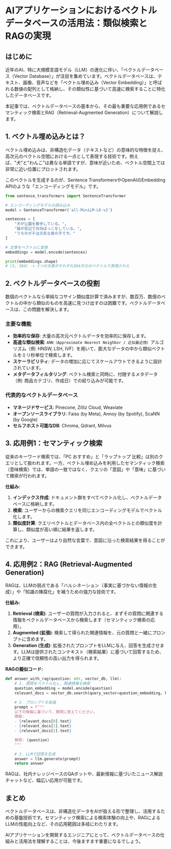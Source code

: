 # AIアプリケーションにおけるベクトルデータベースの活用法：類似検索とRAGの実現

## はじめに

近年のAI、特に大規模言語モデル（LLM）の進化に伴い、「ベクトルデータベース（Vector Database）」が注目を集めています。ベクトルデータベースは、テキスト、画像、音声などを「ベクトル埋め込み（Vector Embedding）」と呼ばれる数値の配列として格納し、その類似性に基づいて高速に検索することに特化したデータベースです。

本記事では、ベクトルデータベースの基本から、その最も重要な応用例であるセマンティック検索とRAG（Retrieval-Augmented Generation）について解説します。

## 1. ベクトル埋め込みとは？

ベクトル埋め込みは、非構造化データ（テキストなど）の意味的な特徴を捉え、高次元のベクトル空間における一点として表現する技術です。例えば、"犬"と"わんこ"は異なる単語ですが、意味が近いため、ベクトル空間上では非常に近い位置にプロットされます。

このベクトルを生成するのが、Sentence TransformersやOpenAIのEmbedding APIのような「エンコーディングモデル」です。

```python
from sentence_transformers import SentenceTransformer

# エンコーディングモデルの読み込み
model = SentenceTransformer('all-MiniLM-L6-v2')

sentences = [
    "犬が公園を散歩している。",
    "猫が窓辺で日向ぼっこをしている。",
    "うちのポチは元気な男の子です。"
]

# 文章をベクトルに変換
embeddings = model.encode(sentences)

print(embeddings.shape)
# (3, 384) -> 3つの文章がそれぞれ384次元のベクトルで表現された
```

## 2. ベクトルデータベースの役割

数個のベクトルなら単純なコサイン類似度計算で済みますが、数百万、数億のベクトルの中から類似のものを高速に見つけ出すのは困難です。ベクトルデータベースは、この問題を解決します。

### 主要な機能

- **効率的な保存**: 大量の高次元ベクトルデータを効率的に保存します。
- **高速な類似検索**: `ANN（Approximate Nearest Neighbor / 近似最近傍）`アルゴリズム（例: HNSW, LSH, IVF）を用いて、膨大なデータの中から類似ベクトルをミリ秒単位で検索します。
- **スケーラビリティ**: データの増加に応じてスケールアウトできるように設計されています。
- **メタデータフィルタリング**: ベクトル検索と同時に、付随するメタデータ（例: 商品カテゴリ、作成日）での絞り込みが可能です。

### 代表的なベクトルデータベース

- **マネージドサービス**: Pinecone, Zilliz Cloud, Weaviate
- **オープンソースライブラリ**: Faiss (by Meta), Annoy (by Spotify), ScaNN (by Google)
- **セルフホスト可能なDB**: Chroma, Qdrant, Milvus

## 3. 応用例1：セマンティック検索

従来のキーワード検索では、「PC おすすめ」と「ラップトップ 比較」は別のクエリとして扱われます。一方、ベクトル埋め込みを利用したセマンティック検索（意味検索）では、単語の一致ではなく、クエリの「意図」や「意味」に基づいて検索が行われます。

**仕組み:**
1.  **インデックス作成**: ドキュメント群をすべてベクトル化し、ベクトルデータベースに格納します。
2.  **検索**: ユーザーからの検索クエリを同じエンコーディングモデルでベクトル化します。
3.  **類似度計算**: クエリベクトルとデータベース内の全ベクトルとの類似度を計算し、類似度が高い順に結果を返します。

これにより、ユーザーはより自然な言葉で、意図に沿った検索結果を得ることができます。

## 4. 応用例2：RAG (Retrieval-Augmented Generation)

RAGは、LLMの弱点である「ハルシネーション（事実に基づかない情報の生成）」や「知識の陳腐化」を補うための強力な技術です。

**仕組み:**
1.  **Retrieval (検索)**: ユーザーの質問が入力されると、まずその質問に関連する情報をベクトルデータベースから検索します（セマンティック検索の応用）。
2.  **Augmented (拡張)**: 検索して得られた関連情報を、元の質問と一緒にプロンプトに含めます。
3.  **Generation (生成)**: 拡張されたプロンプトをLLMに与え、回答を生成させます。LLMは提供されたコンテキスト（検索結果）に基づいて回答するため、より正確で信頼性の高い出力を得られます。

**RAGの擬似コード:**
```python
def answer_with_rag(question: str, vector_db, llm):
    # 1. 質問をベクトル化し、関連情報を検索
    question_embedding = model.encode(question)
    relevant_docs = vector_db.search(query_vector=question_embedding, k=3)

    # 2. プロンプトを拡張
    prompt = f"""
    以下の情報に基づいて、質問に答えてください。
    情報:
    - {relevant_docs[0].text}
    - {relevant_docs[1].text}
    - {relevant_docs[2].text}

    質問: {question}
    """

    # 3. LLMで回答を生成
    answer = llm.generate(prompt)
    return answer
```

RAGは、社内ナレッジベースのQAボットや、最新情報に基づいたニュース解説チャットなど、幅広い応用が可能です。

## まとめ

ベクトルデータベースは、非構造化データをAIが扱える形で整理し、活用するための基盤技術です。セマンティック検索による検索体験の向上や、RAGによるLLMの性能向上など、その応用範囲は多岐にわたります。

AIアプリケーションを開発するエンジニアにとって、ベクトルデータベースの仕組みと活用法を理解することは、今後ますます重要になるでしょう。
